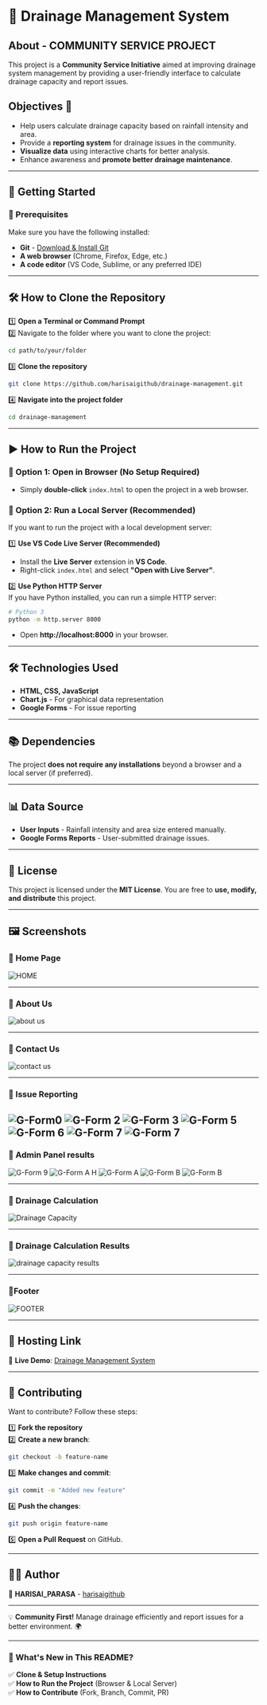 # 🌊 Drainage Management System  

## About - COMMUNITY SERVICE PROJECT  
This project is a **Community Service Initiative** aimed at improving drainage system management by providing a user-friendly interface to calculate drainage capacity and report issues.  

## Objectives 🎯  
- Help users calculate drainage capacity based on rainfall intensity and area.  
- Provide a **reporting system** for drainage issues in the community.  
- **Visualize data** using interactive charts for better analysis.  
- Enhance awareness and **promote better drainage maintenance**.  

---

## 🚀 Getting Started  

### 📌 Prerequisites  
Make sure you have the following installed:  
- **Git** - [Download & Install Git](https://git-scm.com/downloads)  
- **A web browser** (Chrome, Firefox, Edge, etc.)  
- **A code editor** (VS Code, Sublime, or any preferred IDE)  

---

## 🛠️ How to Clone the Repository  

1️⃣ **Open a Terminal or Command Prompt**  
2️⃣ Navigate to the folder where you want to clone the project:  
```sh
cd path/to/your/folder
```  
3️⃣ **Clone the repository**  
```sh
git clone https://github.com/harisaigithub/drainage-management.git
```  

4️⃣ **Navigate into the project folder**  
```sh
cd drainage-management
```  

---

## ▶️ How to Run the Project  

### 🔹 Option 1: Open in Browser (No Setup Required)  
- Simply **double-click** `index.html` to open the project in a web browser.  

### 🔹 Option 2: Run a Local Server (Recommended)  
If you want to run the project with a local development server:  

1️⃣ **Use VS Code Live Server (Recommended)**  
- Install the **Live Server** extension in **VS Code**.  
- Right-click `index.html` and select **"Open with Live Server"**.  

2️⃣ **Use Python HTTP Server**  
If you have Python installed, you can run a simple HTTP server:  

```sh
# Python 3
python -m http.server 8000
```
- Open **http://localhost:8000** in your browser.  

---

## 🛠️ Technologies Used  
- **HTML, CSS, JavaScript**  
- **Chart.js** - For graphical data representation  
- **Google Forms** - For issue reporting  

---

## 📚 Dependencies  
The project **does not require any installations** beyond a browser and a local server (if preferred).  

---

## 📊 Data Source  
- **User Inputs** - Rainfall intensity and area size entered manually.  
- **Google Forms Reports** - User-submitted drainage issues.  

---

## 📜 License  
This project is licensed under the **MIT License**. You are free to **use, modify, and distribute** this project.  

---

## 🖼️ Screenshots  
### 📍 Home Page  
![HOME](https://github.com/user-attachments/assets/c5f835b3-6e70-4159-ba2b-6ff1bd87f3de)

---
### 📍 About Us 
![about us](https://github.com/user-attachments/assets/28475c45-eaf1-487e-93db-a1818565be48)

---
### 📍 Contact Us 
![contact us](https://github.com/user-attachments/assets/29629698-15b1-4540-a548-7b496a48ebb6)

---

### 📍 Issue Reporting  
![G-Form0](https://github.com/user-attachments/assets/65e84fed-4ba4-48e7-b042-f35d293e0f38)
![G-Form 2](https://github.com/user-attachments/assets/66284bfb-af66-480b-aa0a-d042a5d6eb1d)
![G-Form 3](https://github.com/user-attachments/assets/9cd277a4-a797-4f8b-82b1-e4eb5cf1706d)
![G-Form 5](https://github.com/user-attachments/assets/543d03c4-92e7-4764-a490-d9f3a1dfc462)
![G-Form 6](https://github.com/user-attachments/assets/affb9973-b5be-48c5-8be7-5e24825d0bf9)
![G-Form 7](https://github.com/user-attachments/assets/c1fecc54-2ba8-45ac-8ac8-138d30198746)
![G-Form 7](https://github.com/user-attachments/assets/7a55c64e-5240-4ac6-abf0-db1da496d3a9)
---

### 📍 Admin Panel results 
![G-Form 9](https://github.com/user-attachments/assets/dd0a7e6e-de6e-4bb5-9bf9-e0a0e8e54f65)
![G-Form A H](https://github.com/user-attachments/assets/059c67b1-362e-4978-943b-2707066d1277)
![G-Form A](https://github.com/user-attachments/assets/70f8a11d-124a-4540-9f65-6f2b6906bee0)
![G-Form B](https://github.com/user-attachments/assets/899eba49-8d6b-43b3-8d17-1fb0a23d8ab6)
![G-Form B](https://github.com/user-attachments/assets/ff517a17-f1d8-476f-80df-082225883fe5)

---

### 📍 Drainage Calculation  
![Drainage Capacity](https://github.com/user-attachments/assets/46b3dfbd-5f0c-4500-a105-856d53fa0913)

---

### 📍 Drainage Calculation  Results
![drainage capacity results](https://github.com/user-attachments/assets/23909fae-c1da-4249-822f-ad8cec3aad9f)

---
### 📍Footer

![FOOTER](https://github.com/user-attachments/assets/a161ef76-bb85-4e6f-ae6e-195ce701e505)

---
## 🚀 Hosting Link  
🔗 **Live Demo**: [Drainage Management System](https://drainage-system-monitoring.netlify.app/)  

---

## 🤝 Contributing  
Want to contribute? Follow these steps:  

1️⃣ **Fork the repository**  
2️⃣ **Create a new branch**:  
```sh
git checkout -b feature-name
```  
3️⃣ **Make changes and commit**:  
```sh
git commit -m "Added new feature"
```  
4️⃣ **Push the changes**:  
```sh
git push origin feature-name
```  
5️⃣ **Open a Pull Request** on GitHub.  

---

## 👨‍💻 Author  
🚀 **HARISAI_PARASA** - [harisaigithub](https://github.com/harisaigithub)  

---

💡 **Community First!** Manage drainage efficiently and report issues for a better environment. 🌍  

---

### **🔹 What's New in This README?**  
✅ **Clone & Setup Instructions**  
✅ **How to Run the Project** (Browser & Local Server)  
✅ **How to Contribute** (Fork, Branch, Commit, PR)  
